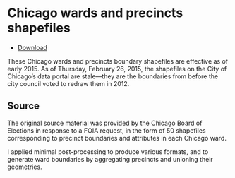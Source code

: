 Chicago wards and precincts shapefiles
======================================

* [Download](https://paulsmith.github.io/chicago_wards_and_precincts/)

These Chicago wards and precincts boundary shapefiles are effective as of early
2015. As of Thursday, February 26, 2015, the shapefiles on the City of Chicago’s
data portal are stale—they are the boundaries from before the city council
voted to redraw them in 2012.

Source
------

The original source material was provided by the Chicago Board of
Elections in response to a FOIA request, in the form of 50 shapefiles
corresponding to precinct boundaries and attributes in each Chicago ward.

I applied minimal post-processing to produce various formats, and to
generate ward boundaries by aggregating precincts and unioning their
geometries.
